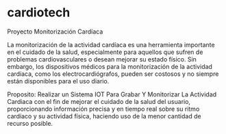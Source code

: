 # cardiotech
Proyecto Monitorización Cardíaca

La monitorización de la actividad cardíaca es una herramienta importante en el cuidado de la salud, especialmente para aquellos que sufren de problemas cardiovasculares o desean mejorar su estado físico. Sin embargo, los dispositivos médicos para la monitorización de la actividad cardíaca, como los electrocardiógrafos, pueden ser costosos y no siempre están disponibles para el uso diario. 

Proposito: Realizar un Sistema IOT Para Grabar Y Monitorizar La Actividad Cardiaca con el fin de mejorar el cuidado de la salud del usuario, proporcionando información precisa y en tiempo real sobre su ritmo cardíaco y su actividad física, haciendo uso de la menor cantidad de recurso posible.

